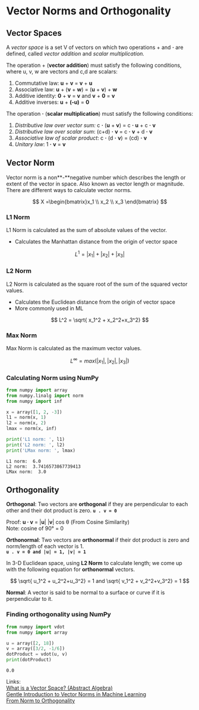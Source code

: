 # Vector Norms and Orthogonality

## Vector Spaces

 A _vector space_ is a set V of vectors on which two operations + and **·** are defined, called _vector addition_ and _scalar multiplication._

The operation + \(**vector addition**\) must satisfy the following conditions, where u, v, w are vectors and c,d are scalars:

1. Commutative law: **u** + **v** = **v** + **u**
2. Associative law:  **u** + \(**v** + **w**\) = \(**u** + **v**\) + **w**
3. Additive identity:  **0** + **v** = **v**   and   **v** + **0** = **v**
4. Additive inverses: **u** + **\(-u\)** = **0**

The operation **·** \(**scalar multiplication**\) must satisfy the following conditions:

1. _Distributive law over vector sum:_ c **·** \(**u** + **v**\) = c **·** **u** + c **·** **v**
2. _Distributive law over scalar sum_: \(c+d\) **·** **v** = c **·** **v** + d **·** **v**
3. _Associative law of scalar product_: c **·** \(d **·** **v**\) = \(cd\) **·** **v**
4. _Unitary law_: 1 **·** **v** = **v**

## Vector Norm

Vector norm is a non**-**negative number which describes the length or extent of the vector in space. Also known as vector length or magnitude. There are different ways to calculate vector norms.

$$
X =\begin{bmatrix}x_1 \\ x_2 \\ x_3 \end{bmatrix}
$$

### L1 Norm

L1 Norm is calculated as the sum of absolute values of the vector.

* Calculates the Manhattan distance from the origin of vector space

$$
L^1 = |x_1| + |x_2|+|x_3|
$$

### L2 Norm

L2 Norm is calculated as the square root of the sum of the squared vector values.

* Calculates the Euclidean distance from the origin of vector space
* More commonly used in ML

$$
L^2 = \sqrt{ x_1^2 + x_2^2+x_3^2}
$$

### Max Norm

Max Norm is calculated as the maximum vector values.

$$
L^\infty = max(|x_1| , |x_2|,|x_3|)
$$

### Calculating Norm using NumPy

```python
from numpy import array
from numpy.linalg import norm
from numpy import inf

x = array([1, 2, -3])
l1 = norm(x, 1)
l2 = norm(x, 2)
lmax = norm(x, inf)

print('L1 norm: ', l1)
print('L2 norm: ', l2)
print('LMax norm: ', lmax)
```

```text
L1 norm:  6.0
L2 norm:  3.7416573867739413
LMax norm:  3.0
```

## Orthogonality

**Orthogonal**: Two vectors are **orthogonal** if they are perpendicular to each other and their dot product is zero. **`u . v = 0`**

Proof: **u · v** = \|**u**\| \|**v**\| cos θ \(From Cosine Similarity\)  
Note: cosine of 90° = 0

**Orthonormal**: Two vectors are **orthonormal** if their dot product is zero and norm/length of each vector is 1.  
**`u . v = 0 and |u| = 1, |v| = 1`**

In 3-D Euclidean space, using **L2 Norm** to calculate length; we come up with the following equation for **orthonormal** vectors.

$$
\sqrt{ u_1^2 + u_2^2+u_3^2} = 1 and \sqrt{ v_1^2 + v_2^2+v_3^2} = 1
$$

**Normal**: A vector is said to be normal to a surface or curve if it is perpendicular to it.

### Finding orthogonality using NumPy

```python
from numpy import vdot
from numpy import array

u = array([2, 18])
v = array([3/2, -1/6])
dotProduct = vdot(u, v)
print(dotProduct)
```

```text
0.0
```

Links:  
[What is a Vector Space? \(Abstract Algebra\)  
](https://www.youtube.com/watch?v=ozwodzD5bJM)[Gentle Introduction to Vector Norms in Machine Learning  
](https://machinelearningmastery.com/vector-norms-machine-learning/)[From Norm to Orthogonality](https://towardsdatascience.com/from-norm-to-orthogonality-fundamental-mathematics-for-machine-learning-with-intuitive-examples-57bb898e69f2)

